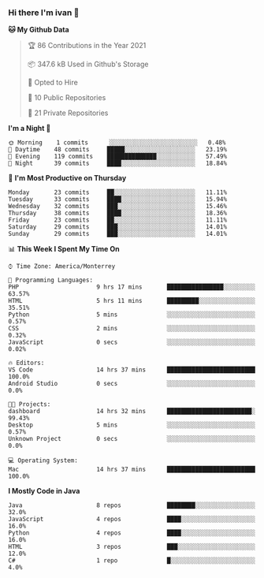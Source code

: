 ### Hi there I'm ivan 👋
<!--START_SECTION:waka-->
**🐱 My Github Data** 

> 🏆 86 Contributions in the Year 2021
 > 
> 📦 347.6 kB Used in Github's Storage 
 > 
> 💼 Opted to Hire
 > 
> 📜 10 Public Repositories 
 > 
> 🔑 21 Private Repositories  
 > 
**I'm a Night 🦉** 

```text
🌞 Morning    1 commits      ░░░░░░░░░░░░░░░░░░░░░░░░░   0.48% 
🌆 Daytime    48 commits     █████░░░░░░░░░░░░░░░░░░░░   23.19% 
🌃 Evening    119 commits    ██████████████░░░░░░░░░░░   57.49% 
🌙 Night      39 commits     ████░░░░░░░░░░░░░░░░░░░░░   18.84%

```
📅 **I'm Most Productive on Thursday** 

```text
Monday       23 commits     ██░░░░░░░░░░░░░░░░░░░░░░░   11.11% 
Tuesday      33 commits     ████░░░░░░░░░░░░░░░░░░░░░   15.94% 
Wednesday    32 commits     ███░░░░░░░░░░░░░░░░░░░░░░   15.46% 
Thursday     38 commits     ████░░░░░░░░░░░░░░░░░░░░░   18.36% 
Friday       23 commits     ██░░░░░░░░░░░░░░░░░░░░░░░   11.11% 
Saturday     29 commits     ███░░░░░░░░░░░░░░░░░░░░░░   14.01% 
Sunday       29 commits     ███░░░░░░░░░░░░░░░░░░░░░░   14.01%

```


📊 **This Week I Spent My Time On** 

```text
⌚︎ Time Zone: America/Monterrey

💬 Programming Languages: 
PHP                      9 hrs 17 mins       ████████████████░░░░░░░░░   63.57% 
HTML                     5 hrs 11 mins       █████████░░░░░░░░░░░░░░░░   35.51% 
Python                   5 mins              ░░░░░░░░░░░░░░░░░░░░░░░░░   0.57% 
CSS                      2 mins              ░░░░░░░░░░░░░░░░░░░░░░░░░   0.32% 
JavaScript               0 secs              ░░░░░░░░░░░░░░░░░░░░░░░░░   0.02%

🔥 Editors: 
VS Code                  14 hrs 37 mins      █████████████████████████   100.0% 
Android Studio           0 secs              ░░░░░░░░░░░░░░░░░░░░░░░░░   0.0%

🐱‍💻 Projects: 
dashboard                14 hrs 32 mins      ████████████████████████░   99.43% 
Desktop                  5 mins              ░░░░░░░░░░░░░░░░░░░░░░░░░   0.57% 
Unknown Project          0 secs              ░░░░░░░░░░░░░░░░░░░░░░░░░   0.0%

💻 Operating System: 
Mac                      14 hrs 37 mins      █████████████████████████   100.0%

```

**I Mostly Code in Java** 

```text
Java                     8 repos             ████████░░░░░░░░░░░░░░░░░   32.0% 
JavaScript               4 repos             ████░░░░░░░░░░░░░░░░░░░░░   16.0% 
Python                   4 repos             ████░░░░░░░░░░░░░░░░░░░░░   16.0% 
HTML                     3 repos             ███░░░░░░░░░░░░░░░░░░░░░░   12.0% 
C#                       1 repo              █░░░░░░░░░░░░░░░░░░░░░░░░   4.0%

```



<!--END_SECTION:waka-->

<!--
<p align="center">
  <img src ="https://github-readme-stats.vercel.app/api?username=ivanjtm&show_icons=true&count_private=true&theme=default&hide_border=true&include_all_commits=true?count_private=true">
  <img src ="https://github-readme-stats.vercel.app/api/top-langs/?username=ivanjtm&layout=compact&hide_border=true&langs_count=50">
  <img src="https://github-readme-stats.vercel.app/api/wakatime?username=ivanjtm&hide_border=true"> 
</p>
-->

